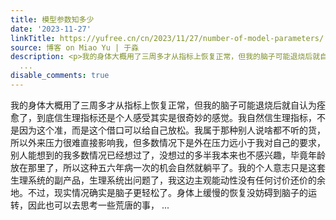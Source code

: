 ```yaml
---
title: 模型参数知多少
date: '2023-11-27'
linkTitle: https://yufree.cn/cn/2023/11/27/number-of-model-parameters/
source: 博客 on Miao Yu | 于淼
description: <p>我的身体大概用了三周多才从指标上恢复正常，但我的脑子可能退烧后就自认为痊愈了，到底信生理指标还是个人感受其实是很奇妙的感觉。我自然信生理指标，不是因为这个准，而是这个借口可以给自己放松。我属于那种别人说啥都不听的货，所以外来压力很难直接影响我，但多数情况下是外在压力远小于我对自己的要求，别人能想到的我多数情况已经想过了，没想过的多半我本来也不感兴趣，毕竟年龄放在那里了，所以这种五六年病一次的机会自然就躺平了。我的个人意志只是这套生理系统的副产品，生理系统出问题了，我这边主观能动性没有任何讨价还价的余地。不过，现实情况确实是脑子更轻松了。身体上缓慢的恢复没妨碍到脑子的运转，因此也可以去思考一些荒唐的事，
  ...
disable_comments: true
---
```

<p>我的身体大概用了三周多才从指标上恢复正常，但我的脑子可能退烧后就自认为痊愈了，到底信生理指标还是个人感受其实是很奇妙的感觉。我自然信生理指标，不是因为这个准，而是这个借口可以给自己放松。我属于那种别人说啥都不听的货，所以外来压力很难直接影响我，但多数情况下是外在压力远小于我对自己的要求，别人能想到的我多数情况已经想过了，没想过的多半我本来也不感兴趣，毕竟年龄放在那里了，所以这种五六年病一次的机会自然就躺平了。我的个人意志只是这套生理系统的副产品，生理系统出问题了，我这边主观能动性没有任何讨价还价的余地。不过，现实情况确实是脑子更轻松了。身体上缓慢的恢复没妨碍到脑子的运转，因此也可以去思考一些荒唐的事， ...